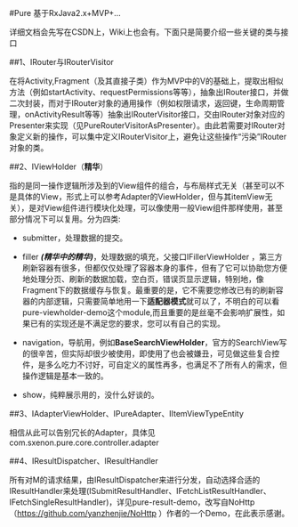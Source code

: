 #Pure
基于RxJava2.x+MVP+...

详细文档会先写在CSDN上，Wiki上也会有。下面只是简要介绍一些关键的类与接口

##1、IRouter与IRouterVisitor

在将Activity,Fragment（及其直接子类）作为MVP中的V的基础上，提取出相似方法（例如startActivity、requestPermissions等等），抽象出IRouter接口，并做二次封装，而对于IRouter对象的通用操作（例如权限请求，返回键，生命周期管理，onActivityResult等等）抽象出IRouterVisitor接口，交由IRouter对象对应的Presenter来实现（见PureRouterVisitorAsPresenter）。由此若需要对IRouter对象定义新的操作，可以集中定义IRouterVisitor上，避免让这些操作“污染”IRouter对象的类。

##2、IViewHolder（**精华**）

指的是同一操作逻辑所涉及到的View组件的组合，与布局样式无关（甚至可以不是具体的View，形式上可以参考Adapter的ViewHolder，但与其itemView无关），是对View组件进行模块化处理，可以像使用一般View组件那样使用，甚至部分情况下可以复用。分为四类:

* submitter，处理数据的提交。

* filler **_(精华中的精华)_**，处理数据的填充，父接口IFillerViewHolder ，第三方刷新容器有很多，但都仅仅处理了容器本身的事件，但有了它可以协助您方便地处理分页、刷新的数据加载，空白页，错误页显示逻辑，特别地，像Fragment下的数据缓存与恢复。最重要的是，它不需要您修改已有的刷新容器的内部逻辑，只需要简单地用一下**适配器模式**就可以了，不明白的可以看pure-viewholder-demo这个module,而且重要的是丝毫不会影响扩展性，如果已有的实现还是不满足您的要求，您可以有自己的实现。

* navigation，导航用，例如**BaseSearchViewHolder**，官方的SearchView写的很辛苦，但实际却很少被使用，即使用了也会被嫌丑，可见做这些复合控件，是多么吃力不讨好，可自定义的属性再多，也满足不了所有人的需求，但操作逻辑是基本一致的。

* show，纯粹展示用的，没什么好谈的。

##3、IAdapterViewHolder、IPureAdapter、IItemViewTypeEntity

相信从此可以告别冗长的Adapter，具体见com.sxenon.pure.core.controller.adapter

##4、IResultDispatcher、IResultHandler

所有对M的请求结果，由IResultDispatcher来进行分发，自动选择合适的IResultHandler来处理(ISubmitResultHandler、IFetchListResultHandler、IFetchSingleResultHandler)，详见pure-result-demo，改写自NoHttp（https://github.com/yanzhenjie/NoHttp ）作者的一个Demo，在此表示感谢。


